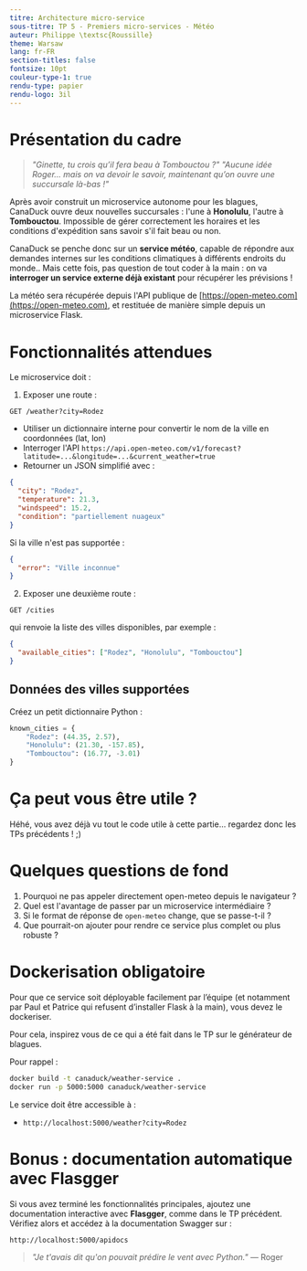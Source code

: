 ```yaml
---
titre: Architecture micro-service
sous-titre: TP 5 - Premiers micro-services - Météo
auteur: Philippe \textsc{Roussille}
theme: Warsaw
lang: fr-FR
section-titles: false
fontsize: 10pt
couleur-type-1: true
rendu-type: papier
rendu-logo: 3il
---
```


# Présentation du cadre

> *"Ginette, tu crois qu’il fera beau à Tombouctou ?"*
> *"Aucune idée Roger... mais on va devoir le savoir, maintenant qu’on ouvre une succursale là-bas !"*

Après avoir construit un microservice autonome pour les blagues, CanaDuck ouvre deux nouvelles succursales : l'une à **Honolulu**, l'autre à **Tombouctou**. Impossible de gérer correctement les horaires et les conditions d'expédition sans savoir s'il fait beau ou non.

CanaDuck se penche donc sur un **service météo**, capable de répondre aux demandes internes sur les conditions climatiques à différents endroits du monde.. Mais cette fois, pas question de tout coder à la main : on va **interroger un service externe déjà existant** pour récupérer les prévisions !

La météo sera récupérée depuis l'API publique de [https://open-meteo.com](https://open-meteo.com), et restituée de manière simple depuis un microservice Flask.

# Fonctionnalités attendues

Le microservice doit :

1. Exposer une route :

  ```
  GET /weather?city=Rodez
  ```

- Utiliser un dictionnaire interne pour convertir le nom de la ville en coordonnées (lat, lon)
- Interroger l'API `https://api.open-meteo.com/v1/forecast?latitude=...&longitude=...&current_weather=true`
- Retourner un JSON simplifié avec :

```json
{
  "city": "Rodez",
  "temperature": 21.3,
  "windspeed": 15.2,
  "condition": "partiellement nuageux"
}
```

Si la ville n'est pas supportée :

```json
{
  "error": "Ville inconnue"
}
```

2. Exposer une deuxième route :

  ```
  GET /cities
  ```

  qui renvoie la liste des villes disponibles, par exemple :

  ```json
  {
    "available_cities": ["Rodez", "Honolulu", "Tombouctou"]
  }
  ```

## Données des villes supportées

Créez un petit dictionnaire Python :

```python
known_cities = {
    "Rodez": (44.35, 2.57),
    "Honolulu": (21.30, -157.85),
    "Tombouctou": (16.77, -3.01)
}
```

# Ça peut vous être utile ?

Héhé, vous avez déjà vu tout le code utile à cette partie... regardez donc les TPs précédents ! ;)

# Quelques questions de fond

1. Pourquoi ne pas appeler directement open-meteo depuis le navigateur ?
2. Quel est l'avantage de passer par un microservice intermédiaire ?
3. Si le format de réponse de `open-meteo` change, que se passe-t-il ?
4. Que pourrait-on ajouter pour rendre ce service plus complet ou plus robuste ?

# Dockerisation obligatoire

Pour que ce service soit déployable facilement par l’équipe (et notamment par Paul et Patrice qui refusent d’installer Flask à la main), vous devez le dockeriser.

Pour cela, inspirez vous de ce qui a été fait dans le TP sur le générateur de blagues.

Pour rappel :

```bash
docker build -t canaduck/weather-service .
docker run -p 5000:5000 canaduck/weather-service
```

Le service doit être accessible à :

* `http://localhost:5000/weather?city=Rodez`


# Bonus : documentation automatique avec Flasgger

Si vous avez terminé les fonctionnalités principales, ajoutez une documentation interactive avec **Flasgger**, comme dans le TP précédent. Vérifiez alors et accédez à la documentation Swagger sur :

```
http://localhost:5000/apidocs
```

> *"Je t'avais dit qu'on pouvait prédire le vent avec Python."* — Roger

